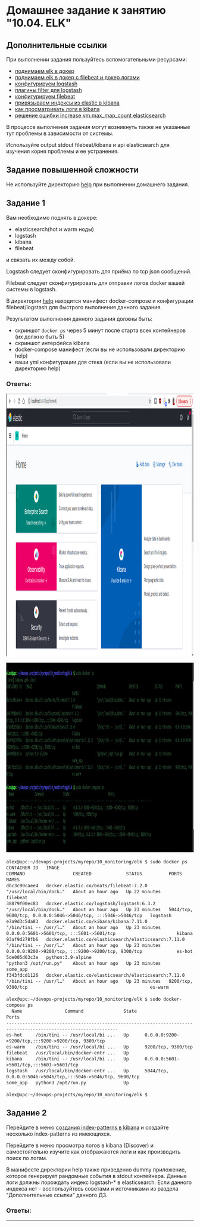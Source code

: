 # Домашнее задание к занятию "10.04. ELK"

## Дополнительные ссылки

При выполнении задания пользуйтесь вспомогательными ресурсами:

- [поднимаем elk в докер](https://www.elastic.co/guide/en/elastic-stack-get-started/current/get-started-docker.html)
- [поднимаем elk в докер с filebeat и докер логами](https://www.sarulabs.com/post/5/2019-08-12/sending-docker-logs-to-elasticsearch-and-kibana-with-filebeat.html)
- [конфигурируем logstash](https://www.elastic.co/guide/en/logstash/current/configuration.html)
- [плагины filter для logstash](https://www.elastic.co/guide/en/logstash/current/filter-plugins.html)
- [конфигурируем filebeat](https://www.elastic.co/guide/en/beats/libbeat/5.3/config-file-format.html)
- [привязываем индексы из elastic в kibana](https://www.elastic.co/guide/en/kibana/current/index-patterns.html)
- [как просматривать логи в kibana](https://www.elastic.co/guide/en/kibana/current/discover.html)
- [решение ошибки increase vm.max_map_count elasticsearch](https://stackoverflow.com/questions/42889241/how-to-increase-vm-max-map-count)

В процессе выполнения задания могут возникнуть также не указанные тут проблемы в зависимости от системы.

Используйте output stdout filebeat/kibana и api elasticsearch для изучения корня проблемы и ее устранения.

## Задание повышенной сложности

Не используйте директорию [help](./help) при выполнении домашнего задания.

## Задание 1

Вам необходимо поднять в докере:
- elasticsearch(hot и warm ноды)
- logstash
- kibana
- filebeat

и связать их между собой.

Logstash следует сконфигурировать для приёма по tcp json сообщений.

Filebeat следует сконфигурировать для отправки логов docker вашей системы в logstash.

В директории [help](./help) находится манифест docker-compose и конфигурации filebeat/logstash для быстрого 
выполнения данного задания.

Результатом выполнения данного задания должны быть:
- скриншот `docker ps` через 5 минут после старта всех контейнеров (их должно быть 5)
- скриншот интерфейса kibana
- docker-compose манифест (если вы не использовали директорию help)
- ваши yml конфигурации для стека (если вы не использовали директорию help)

### Ответы:
<p align="center">
  <img width="1313" height="704" src="./screenshots/1.png">
</p>
<p align="center">
  <img width="1306" height="508" src="./screenshots/2.png">
</p>

```
alex@upc:~/devops-projects/myrepo/10_monitoring/elk $ sudo docker ps
CONTAINER ID   IMAGE                                                  COMMAND                  CREATED             STATUS          PORTS                                                           NAMES
dbc3c90caee4   docker.elastic.co/beats/filebeat:7.2.0                 "/usr/local/bin/dock…"   About an hour ago   Up 22 minutes                                                                   filebeat
38879f00ec83   docker.elastic.co/logstash/logstash:6.3.2              "/usr/local/bin/dock…"   About an hour ago   Up 23 minutes   5044/tcp, 9600/tcp, 0.0.0.0:5046->5046/tcp, :::5046->5046/tcp   logstash
e7a9d3c5da83   docker.elastic.co/kibana/kibana:7.11.0                 "/bin/tini -- /usr/l…"   About an hour ago   Up 23 minutes   0.0.0.0:5601->5601/tcp, :::5601->5601/tcp                       kibana
93af9d278fb6   docker.elastic.co/elasticsearch/elasticsearch:7.11.0   "/bin/tini -- /usr/l…"   About an hour ago   Up 23 minutes   0.0.0.0:9200->9200/tcp, :::9200->9200/tcp, 9300/tcp             es-hot
5de005d63c3e   python:3.9-alpine                                      "python3 /opt/run.py"    About an hour ago   Up 23 minutes                                                                   some_app
f343fdcd1126   docker.elastic.co/elasticsearch/elasticsearch:7.11.0   "/bin/tini -- /usr/l…"   About an hour ago   Up 23 minutes   9200/tcp, 9300/tcp                                              es-warm

alex@upc:~/devops-projects/myrepo/10_monitoring/elk $ sudo docker-compose ps
  Name                Command               State                              Ports                            
----------------------------------------------------------------------------------------------------------------
es-hot     /bin/tini -- /usr/local/bi ...   Up      0.0.0.0:9200->9200/tcp,:::9200->9200/tcp, 9300/tcp          
es-warm    /bin/tini -- /usr/local/bi ...   Up      9200/tcp, 9300/tcp                                          
filebeat   /usr/local/bin/docker-entr ...   Up                                                                  
kibana     /bin/tini -- /usr/local/bi ...   Up      0.0.0.0:5601->5601/tcp,:::5601->5601/tcp                    
logstash   /usr/local/bin/docker-entr ...   Up      5044/tcp, 0.0.0.0:5046->5046/tcp,:::5046->5046/tcp, 9600/tcp
some_app   python3 /opt/run.py              Up                                                                  

alex@upc:~/devops-projects/myrepo/10_monitoring/elk $ 
```
## Задание 2

Перейдите в меню [создания index-patterns  в kibana](http://localhost:5601/app/management/kibana/indexPatterns/create)
и создайте несколько index-patterns из имеющихся.

Перейдите в меню просмотра логов в kibana (Discover) и самостоятельно изучите как отображаются логи и как производить 
поиск по логам.

В манифесте директории help также приведенно dummy приложение, которое генерирует рандомные события в stdout контейнера.
Данные логи должны порождать индекс logstash-* в elasticsearch. Если данного индекса нет - воспользуйтесь советами 
и источниками из раздела "Дополнительные ссылки" данного ДЗ.


### Ответы:

 
---
